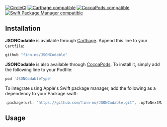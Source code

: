 [![CircleCI](https://img.shields.io/circleci/project/github/finn-no/JSONCodable/master.svg)](https://circleci.com/gh/finn-no/JSONCodable/tree/master)
[![Carthage compatible](https://img.shields.io/badge/Carthage-compatible-4BC51D.svg?style=flat)](https://github.com/Carthage/Carthage)
[![CocoaPods compatible](https://img.shields.io/cocoapods/v/JSONCodableType.svg)](https://cocoapods.org/pods/JSONCodableType)
[![Swift Package Manager compatible](https://img.shields.io/badge/Swift%20Package%20Manager-compatible-brightgreen.svg)](https://github.com/apple/swift-package-manager)


## Installation

**JSONCodable** is available through [Carthage](https://github.com/Carthage/Carthage). Append this line to your `Cartfile`:

```ruby
github "finn-no/JSONCodable"
```

**JSONCodable** is also available through [CocoaPods](http://cocoapods.org). To install it, simply add the following line to your Podfile:

```ruby
pod 'JSONCodableType'
```

To integrate using Apple's Swift package manager, add the following as a dependency to your Package.swift:

```swift
.package(url: "https://github.com/finn-no/JSONCodable.git", .upToNextMajor(from: "1.0.0"))
```

## Usage

```swift
```
